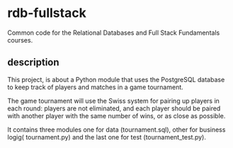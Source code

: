 rdb-fullstack
=============

Common code for the Relational Databases and Full Stack Fundamentals courses.

description
-----------

This project, is about a Python module that uses the PostgreSQL database to keep track of players and matches in a game tournament.

The game tournament will use the Swiss system for pairing up players in each round: players are not eliminated, and each player should be paired with another player with the same number of wins, or as close as possible.

It contains three modules one for data (tournament.sql), other for business logig( tournament.py) and the last one for test (tournament_test.py).
